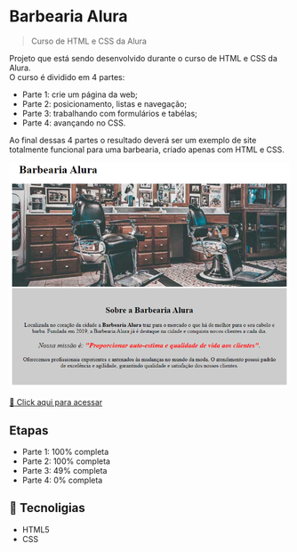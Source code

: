 # Barbearia Alura 

>Curso de HTML e CSS da Alura

Projeto que está sendo desenvolvido durante o curso de HTML e CSS da Alura.<br> 
O curso é dividido em 4 partes:
- Parte 1: crie um página da web;
- Parte 2: posicionamento, listas e navegação;
- Parte 3: trabalhando com formulários e tabélas;
- Parte 4: avançando no CSS.

Ao final dessas 4 partes o resultado deverá ser um exemplo de site totalmente funcional para uma barbearia, criado apenas com HTML e CSS. 

![preview](./.github/preview.png)

[🔗 Click aqui para acessar](https://edysilva27.github.io/barbearia-alura/)

## Etapas

- Parte 1: 100% completa
- Parte 2: 100% completa
- Parte 3: 49% completa
- Parte 4: 0% completa

## 🔧 Tecnoligias

- HTML5
- CSS
